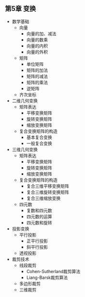 ## 第5章 变换
- 数学基础
	- 向量
		- 向量的加、减法
		- 向量的数乘
		- 向量的内积
		- 向量的外积
	- 矩阵
		- 单位矩阵
		- 矩阵的加法
		- 矩阵的减法
		- 矩阵的乘法
		- 逆矩阵
	- 齐次坐标
- 二维几何变换
	- 矩阵表达
		- 平移变换矩阵
		- 旋转变换矩阵
		- 缩放变换矩阵
	- 复合变换矩阵的构造
		- 基本复合变换
		- 一般复合变换
- 三维几何变换
	- 矩阵表达
		- 平移变换矩阵
		- 旋转变换矩阵
		- 缩放变换矩阵
	- 复合变换矩阵的构造
		- 复合三维平移变换矩阵
		- 复合三维旋转变换矩阵
		- 复合三维缩放变换
	- 四元数
		- 复数和四元数
		- 四元数的运算
		- 四元数和旋转
- 投影变换
	- 平行投影
		- 正平行投影
		- 斜平行投影
	- 透视投影
- 裁剪技术
	- 线段裁剪
		- Cohen-Sutherland裁剪算法
		- Liang-Barsk裁剪算法
	- 多边形裁剪
	- 三维裁剪